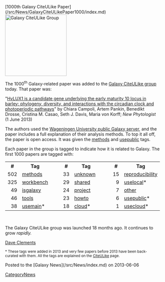 <div class='newsItemHeader'>[1000th Galaxy CiteULike Paper](/src/News/GalaxyCiteULikePaper1000/index.md)</div>

<div class='right'><a href='http://www.citeulike.org/group/16008/'><img src="/src/Images/Logos/CiteULikeLogo.png" alt="Galaxy CiteULike Group" width="200" /></a></div>

The 1000<sup>th</sup> Galaxy-related paper was added to the [Galaxy CiteULike group](http://www.citeulike.org/group/16008/) today. That paper was:

 "[HvLUX1 is a candidate gene underlying the early maturity 10 locus in barley: phylogeny, diversity, and interactions with the circadian clock and photoperiodic pathways](http://dx.doi.org/10.1111/nph.12346)" by Chiara Campoli, Artem Pankin, Benedikt Drosse, Cristina M. Casao, Seth J. Davis, Maria von Korff; *New Phytologist* (1 June 2013)

The authors used the [Wageningen University public Galaxy server](http://galaxy.wur.nl), and the paper includes a full explanation of their analysis methods.  To top it all off, the paper is open access.  It was given the [methods](http://www.citeulike.org/group/16008/tag/methods) and [usepublic](http://www.citeulike.org/group/16008/tag/usepublic) tags.

Each paper in the group is tagged to indicate how it is related to Galaxy.  The first 1000 papers are tagged with:

<table>
  <tr>
    <th> # </th>
    <th style=" width: 20%;"> Tag </th>
    <td style=" border: none; width: 10%;"> </td>
    <th> # </th>
    <th style=" width: 20%;"> Tag </th>
    <td style=" border: none; width: 10%;"> </td>
    <th> # </th>
    <th style=" width: 20%;"> Tag </th>
  </tr>
  <tr>
    <td style=" text-align: right;"> 502 </td>
    <td> <a href='http://www.citeulike.org/group/16008/tag/methods'>methods</a> </td>
    <td style=" border: none;"> </td>
    <td style=" text-align: right;"> 33 </td>
    <td> <a href='http://www.citeulike.org/group/16008/tag/unknown'>unknown</a> </td>
    <td style=" border: none;"> </td>
    <td style=" text-align: right;"> 15 </td>
    <td> <a href='http://www.citeulike.org/group/16008/tag/reproducibility'>reproducibility</a> </td>
  </tr>
  <tr>
    <td style=" text-align: right;"> 325 </td>
    <td> <a href='http://www.citeulike.org/group/16008/tag/workbench'>workbench</a> </td>
    <td style=" border: none;"> </td>
    <td style=" text-align: right;"> 29 </td>
    <td> <a href='http://www.citeulike.org/group/16008/tag/shared'>shared</a> </td>
    <td style=" border: none;"> </td>
    <td style=" text-align: right;"> 9 </td>
    <td> <a href='http://www.citeulike.org/group/16008/tag/uselocal'>uselocal</a>* </td>
  </tr>
  <tr>
    <td style=" text-align: right;"> 49 </td>
    <td> <a href='http://www.citeulike.org/group/16008/tag/isgalaxy'>isgalaxy</a> </td>
    <td style=" border: none;"> </td>
    <td style=" text-align: right;"> 24 </td>
    <td> <a href='http://www.citeulike.org/group/16008/tag/project'>project</a> </td>
    <td style=" border: none;"> </td>
    <td style=" text-align: right;"> 7 </td>
    <td> <a href='http://www.citeulike.org/group/16008/tag/other'>other</a> </td>
  </tr>
  <tr>
    <td style=" text-align: right;"> 46 </td>
    <td> <a href='http://www.citeulike.org/group/16008/tag/tools'>tools</a> </td>
    <td style=" border: none;"> </td>
    <td style=" text-align: right;"> 23 </td>
    <td> <a href='http://www.citeulike.org/group/16008/tag/howto'>howto</a> </td>
    <td style=" border: none;"> </td>
    <td style=" text-align: right;"> 6 </td>
    <td> <a href='http://www.citeulike.org/group/16008/tag/usepublic'>usepublic</a>* </td>
  </tr>
  <tr>
    <td style=" text-align: right;"> 38 </td>
    <td> <a href='http://www.citeulike.org/group/16008/tag/usemain'>usemain</a>* </td>
    <td style=" border: none;"> </td>
    <td style=" text-align: right;"> 18 </td>
    <td> <a href='http://www.citeulike.org/group/16008/tag/cloud'>cloud</a>* </td>
    <td style=" border: none;"> </td>
    <td style=" text-align: right;"> 1 </td>
    <td> <a href='http://www.citeulike.org/group/16008/tag/usecloud'>usecloud</a>* </td>
  </tr>
</table>


<br />

The Galaxy CiteULike group was launched 18 months ago.  It continues to grow *rapidly.*

[Dave Clements](/src/DaveClements/index.md)

<span style="font-size: smaller;"> * These tags were added in 2013 and very few papers before 2013 have been back-curated with them.  All the tags are explained on the [CiteULike](/src/CiteULike/index.md) page. </span>
<div class='newsItemFooter'>Posted to the [Galaxy News](/src/News/index.md) on 2013-06-06</div>

[CategoryNews](/src/CategoryNews/index.md)
